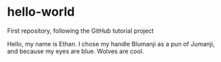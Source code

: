 # hello-world
First repository, following the GitHub tutorial project

Hello, my name is Ethan.
I chose my handle Blumanji as a pun of Jumanji, and because my eyes are blue.
Wolves are cool.
